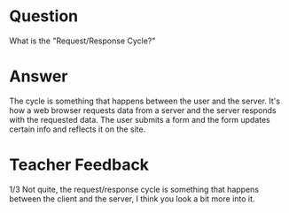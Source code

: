 # Question

What is the "Request/Response Cycle?"

# Answer
The cycle is something that happens between the user and the server. It's how a web browser requests data from a server and the server responds with the requested data. The user submits a form and the form updates certain info and reflects it on the site.

# Teacher Feedback
1/3
Not quite, the request/response cycle is something that happens between the client and the server, I think you look a bit more into it. 